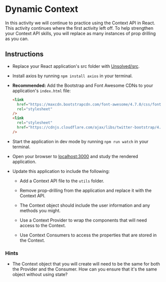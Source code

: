 # Dynamic Context

In this activity we will continue to practice using the Context API in React. This activity continues where the first activity left off. To help strengthen your Context API skills, you will replace as many instances of prop drilling as you can.

## Instructions

- Replace your React application's src folder with [Unsolved/src](Unsolved/src).

- Install axios by running `npm install axios` in your terminal.

- **Recommended:** Add the Bootstrap and Font Awesome CDNs to your application's `index.html` file:

  ```html
  <link
    href="https://maxcdn.bootstrapcdn.com/font-awesome/4.7.0/css/font-awesome.min.css"
    rel="stylesheet"
  />
  <link
    rel="stylesheet"
    href="https://cdnjs.cloudflare.com/ajax/libs/twitter-bootstrap/4.0.0/css/bootstrap.min.css"
  />
  ```

- Start the application in dev mode by running `npm run watch` in your terminal.

- Open your browser to [localhost:3000](http://localhost:3000) and study the rendered application.

- Update this application to include the following:

  - Add a Context API file to the `utils` folder.

  - Remove prop-drilling from the application and replace it with the Context API.

  - The Context object should include the user information and any methods you might.

  - Use a Context Provider to wrap the components that will need access to the Context.

  - Use Context Consumers to access the properties that are stored in the Context.

### Hints

- The Context object that you will create will need to be the same for both the Provider and the Consumer. How can you ensure that it's the same object without using state?
